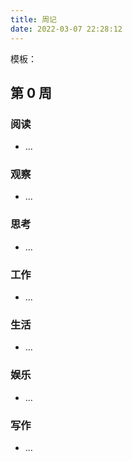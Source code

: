 ```yaml
---
title: 周记
date: 2022-03-07 22:28:12
---
```

模板：

## 第 0 周
### 阅读
- ...
### 观察
- ...
### 思考
- ...
### 工作
- ...
### 生活
- ...
### 娱乐
- ...
### 写作
- ...
